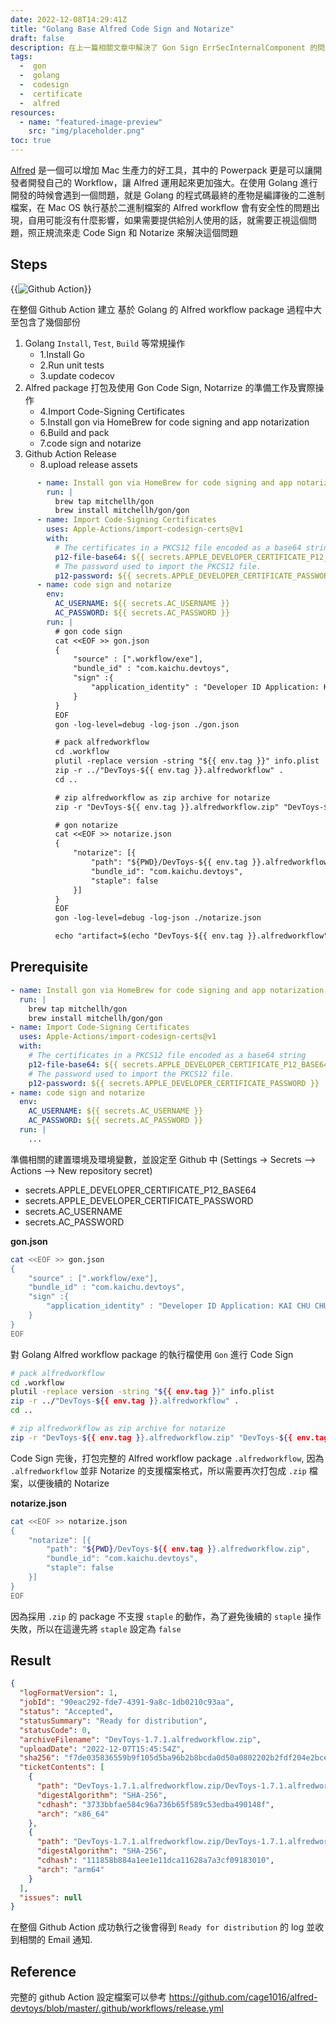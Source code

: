 ```yaml
---
date: 2022-12-08T14:29:41Z
title: "Golang Base Alfred Code Sign and Notarize"
draft: false
description: 在上一篇相關文章中解決了 Gon Sign ErrSecInternalComponent 的問題後，現在我們可以用 Gon 在 Github Action 中進行 Code Sign 和 Notarize，建置一個完整的釋出過程
tags:
  -  gon
  -  golang
  -  codesign
  -  certificate
  -  alfred
resources:
  - name: "featured-image-preview"
    src: "img/placeholder.png"
toc: true
---
```


<!--more-->

[Alfred](https://www.alfredapp.com/) 是一個可以增加 Mac 生產力的好工具，其中的 Powerpack 更是可以讓開發者開發自己的 Workflow，讓 Alfred 運用起來更加強大。在使用 Golang 進行開發的時候會遇到一個問題，就是 Golang 的程式碼最終的產物是編譯後的二進制檔案，在 Mac OS 執行基於二進制檔案的 Alfred workflow 會有安全性的問題出現，自用可能沒有什麼影響，如果需要提供給別人使用的話，就需要正視這個問題，照正規流來走 Code Sign 和 Notarize 來解決這個問題

## Steps

{{<image src="img/github-action.jpg" alt="Github Action">}}

在整個 Github Action 建立 基於 Golang 的 Alfred workflow package 過程中大至包含了幾個部份

1. Golang `Install`, `Test`, `Build` 等常規操作
   - 1.Install Go
   - 2.Run unit tests
   - 3.update codecov
2. Alfred package 打包及使用 Gon Code Sign, Notarrize 的準備工作及實際操作
   - 4.Import Code-Signing Certificates
   - 5.Install gon via HomeBrew for code signing and app notarization
   - 6.Build and pack
   - 7.code sign and notarize
3. Github Action Release
   - 8.upload release assets

```yaml
      - name: Install gon via HomeBrew for code signing and app notarization
        run: |
          brew tap mitchellh/gon
          brew install mitchellh/gon/gon
      - name: Import Code-Signing Certificates
        uses: Apple-Actions/import-codesign-certs@v1
        with:
          # The certificates in a PKCS12 file encoded as a base64 string
          p12-file-base64: ${{ secrets.APPLE_DEVELOPER_CERTIFICATE_P12_BASE64 }}
          # The password used to import the PKCS12 file.
          p12-password: ${{ secrets.APPLE_DEVELOPER_CERTIFICATE_PASSWORD }}
      - name: code sign and notarize
        env:
          AC_USERNAME: ${{ secrets.AC_USERNAME }}
          AC_PASSWORD: ${{ secrets.AC_PASSWORD }}
        run: |
          # gon code sign
          cat <<EOF >> gon.json
          {
              "source" : [".workflow/exe"],
              "bundle_id" : "com.kaichu.devtoys",
              "sign" :{
                  "application_identity" : "Developer ID Application: KAI CHU CHUNG"
              }
          }
          EOF
          gon -log-level=debug -log-json ./gon.json

          # pack alfredworkflow
          cd .workflow
          plutil -replace version -string "${{ env.tag }}" info.plist
          zip -r ../"DevToys-${{ env.tag }}.alfredworkflow" .
          cd ..

          # zip alfredworkflow as zip archive for notarize
          zip -r "DevToys-${{ env.tag }}.alfredworkflow.zip" "DevToys-${{ env.tag }}.alfredworkflow"

          # gon notarize
          cat <<EOF >> notarize.json
          {
              "notarize": [{
                  "path": "${PWD}/DevToys-${{ env.tag }}.alfredworkflow.zip",
                  "bundle_id": "com.kaichu.devtoys",
                  "staple": false
              }]
          }
          EOF
          gon -log-level=debug -log-json ./notarize.json

          echo "artifact=$(echo "DevToys-${{ env.tag }}.alfredworkflow")" >> $GITHUB_ENV
```

## Prerequisite

```yaml
- name: Install gon via HomeBrew for code signing and app notarization
  run: |
    brew tap mitchellh/gon
    brew install mitchellh/gon/gon
- name: Import Code-Signing Certificates
  uses: Apple-Actions/import-codesign-certs@v1
  with:
    # The certificates in a PKCS12 file encoded as a base64 string
    p12-file-base64: ${{ secrets.APPLE_DEVELOPER_CERTIFICATE_P12_BASE64 }}
    # The password used to import the PKCS12 file.
    p12-password: ${{ secrets.APPLE_DEVELOPER_CERTIFICATE_PASSWORD }}
- name: code sign and notarize
  env:
    AC_USERNAME: ${{ secrets.AC_USERNAME }}
    AC_PASSWORD: ${{ secrets.AC_PASSWORD }}
  run: |
    ...
```

準備相關的建置環境及環境變數，並設定至 Github 中 (Settings -> Secrets --> Actions --> New repository secret)

- secrets.APPLE_DEVELOPER_CERTIFICATE_P12_BASE64
- secrets.APPLE_DEVELOPER_CERTIFICATE_PASSWORD
- secrets.AC_USERNAME
- secrets.AC_PASSWORD

__gon.json__

```bash
cat <<EOF >> gon.json
{
    "source" : [".workflow/exe"],
    "bundle_id" : "com.kaichu.devtoys",
    "sign" :{
        "application_identity" : "Developer ID Application: KAI CHU CHUNG"
    }
}
EOF
```

對 Golang Alfred workflow package 的執行檔使用 `Gon` 進行 Code Sign


```bash
# pack alfredworkflow
cd .workflow
plutil -replace version -string "${{ env.tag }}" info.plist
zip -r ../"DevToys-${{ env.tag }}.alfredworkflow" .
cd ..

# zip alfredworkflow as zip archive for notarize
zip -r "DevToys-${{ env.tag }}.alfredworkflow.zip" "DevToys-${{ env.tag }}.alfredworkflow"

```
Code Sign 完後，打包完整的 Alfred workflow package `.alfredworkflow`, 因為 `.alfredworkflow` 並非 Notarize 的支援檔案格式，所以需要再次打包成 `.zip` 檔案，以便後續的 Notarize

__notarize.json__

```bash
cat <<EOF >> notarize.json
{
    "notarize": [{
        "path": "${PWD}/DevToys-${{ env.tag }}.alfredworkflow.zip",
        "bundle_id": "com.kaichu.devtoys",
        "staple": false
    }]
}
EOF
```

因為採用 `.zip` 的 package 不支搜 `staple` 的動作，為了避免後續的 `staple` 操作失敗，所以在這邊先將 `staple` 設定為 `false`

## Result

```json
{
  "logFormatVersion": 1,
  "jobId": "90eac292-fde7-4391-9a8c-1db0210c93aa",
  "status": "Accepted",
  "statusSummary": "Ready for distribution",
  "statusCode": 0,
  "archiveFilename": "DevToys-1.7.1.alfredworkflow.zip",
  "uploadDate": "2022-12-07T15:45:54Z",
  "sha256": "f7de035836559b9f105d5ba96b2b8bcda0d50a0802202b2fdf204e2bcee0d387",
  "ticketContents": [
    {
      "path": "DevToys-1.7.1.alfredworkflow.zip/DevToys-1.7.1.alfredworkflow/exe",
      "digestAlgorithm": "SHA-256",
      "cdhash": "3733bbfae584c96a736b65f589c53edba490148f",
      "arch": "x86_64"
    },
    {
      "path": "DevToys-1.7.1.alfredworkflow.zip/DevToys-1.7.1.alfredworkflow/exe",
      "digestAlgorithm": "SHA-256",
      "cdhash": "111858b884a1ee1e11dca11628a7a3cf09183010",
      "arch": "arm64"
    }
  ],
  "issues": null
}
```

在整個 Github Action 成功執行之後會得到 `Ready for distribution` 的 log 並收到相關的 Email 通知.

## Reference

完整的 github Action 設定檔案可以參考 https://github.com/cage1016/alfred-devtoys/blob/master/.github/workflows/release.yml